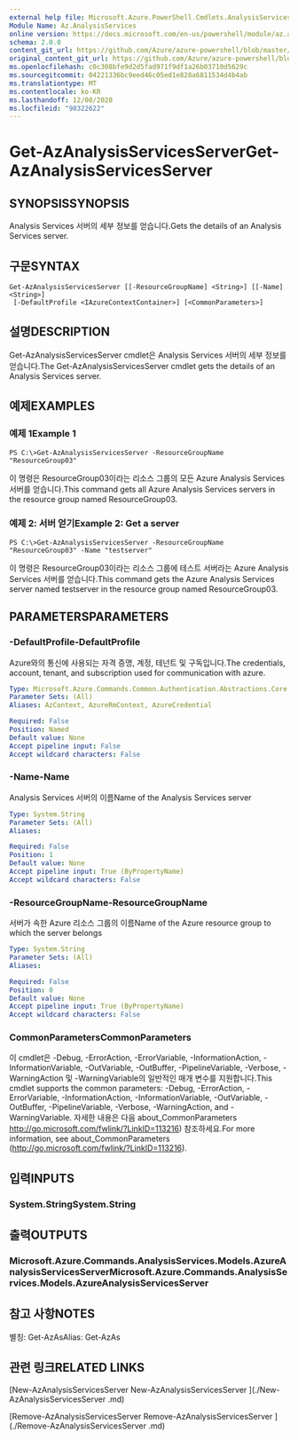 ```yaml
---
external help file: Microsoft.Azure.PowerShell.Cmdlets.AnalysisServices.dll-Help.xml
Module Name: Az.AnalysisServices
online version: https://docs.microsoft.com/en-us/powershell/module/az.analysisservices/get-azanalysisservicesserver
schema: 2.0.0
content_git_url: https://github.com/Azure/azure-powershell/blob/master/src/AnalysisServices/AnalysisServices/help/Get-AzAnalysisServicesServer.md
original_content_git_url: https://github.com/Azure/azure-powershell/blob/master/src/AnalysisServices/AnalysisServices/help/Get-AzAnalysisServicesServer.md
ms.openlocfilehash: c0c308bfe9d2d5fad971f9df1a26b03710d5629c
ms.sourcegitcommit: 04221336bc9eed46c05ed1e828a6811534d4b4ab
ms.translationtype: MT
ms.contentlocale: ko-KR
ms.lasthandoff: 12/08/2020
ms.locfileid: "98322622"
---
```

# <span data-ttu-id="d987b-101">Get-AzAnalysisServicesServer</span><span class="sxs-lookup"><span data-stu-id="d987b-101">Get-AzAnalysisServicesServer</span></span>

## <span data-ttu-id="d987b-102">SYNOPSIS</span><span class="sxs-lookup"><span data-stu-id="d987b-102">SYNOPSIS</span></span>
<span data-ttu-id="d987b-103">Analysis Services 서버의 세부 정보를 얻습니다.</span><span class="sxs-lookup"><span data-stu-id="d987b-103">Gets the details of an Analysis Services server.</span></span>

## <span data-ttu-id="d987b-104">구문</span><span class="sxs-lookup"><span data-stu-id="d987b-104">SYNTAX</span></span>

```
Get-AzAnalysisServicesServer [[-ResourceGroupName] <String>] [[-Name] <String>]
 [-DefaultProfile <IAzureContextContainer>] [<CommonParameters>]
```

## <span data-ttu-id="d987b-105">설명</span><span class="sxs-lookup"><span data-stu-id="d987b-105">DESCRIPTION</span></span>
<span data-ttu-id="d987b-106">Get-AzAnalysisServicesServer cmdlet은 Analysis Services 서버의 세부 정보를 얻습니다.</span><span class="sxs-lookup"><span data-stu-id="d987b-106">The Get-AzAnalysisServicesServer cmdlet gets the details of an Analysis Services server.</span></span>

## <span data-ttu-id="d987b-107">예제</span><span class="sxs-lookup"><span data-stu-id="d987b-107">EXAMPLES</span></span>

### <span data-ttu-id="d987b-108">예제 1</span><span class="sxs-lookup"><span data-stu-id="d987b-108">Example 1</span></span>
```
PS C:\>Get-AzAnalysisServicesServer -ResourceGroupName "ResourceGroup03"
```

<span data-ttu-id="d987b-109">이 명령은 ResourceGroup03이라는 리소스 그룹의 모든 Azure Analysis Services 서버를 얻습니다.</span><span class="sxs-lookup"><span data-stu-id="d987b-109">This command gets all Azure Analysis Services servers in the resource group named ResourceGroup03.</span></span>

### <span data-ttu-id="d987b-110">예제 2: 서버 얻기</span><span class="sxs-lookup"><span data-stu-id="d987b-110">Example 2: Get a server</span></span>
```
PS C:\>Get-AzAnalysisServicesServer -ResourceGroupName "ResourceGroup03" -Name "testserver"
```

<span data-ttu-id="d987b-111">이 명령은 ResourceGroup03이라는 리소스 그룹에 테스트 서버라는 Azure Analysis Services 서버를 얻습니다.</span><span class="sxs-lookup"><span data-stu-id="d987b-111">This command gets the Azure Analysis Services server named testserver in the resource group named ResourceGroup03.</span></span>

## <span data-ttu-id="d987b-112">PARAMETERS</span><span class="sxs-lookup"><span data-stu-id="d987b-112">PARAMETERS</span></span>

### <span data-ttu-id="d987b-113">-DefaultProfile</span><span class="sxs-lookup"><span data-stu-id="d987b-113">-DefaultProfile</span></span>
<span data-ttu-id="d987b-114">Azure와의 통신에 사용되는 자격 증명, 계정, 테넌트 및 구독입니다.</span><span class="sxs-lookup"><span data-stu-id="d987b-114">The credentials, account, tenant, and subscription used for communication with azure.</span></span>

```yaml
Type: Microsoft.Azure.Commands.Common.Authentication.Abstractions.Core.IAzureContextContainer
Parameter Sets: (All)
Aliases: AzContext, AzureRmContext, AzureCredential

Required: False
Position: Named
Default value: None
Accept pipeline input: False
Accept wildcard characters: False
```

### <span data-ttu-id="d987b-115">-Name</span><span class="sxs-lookup"><span data-stu-id="d987b-115">-Name</span></span>
<span data-ttu-id="d987b-116">Analysis Services 서버의 이름</span><span class="sxs-lookup"><span data-stu-id="d987b-116">Name of the Analysis Services server</span></span>

```yaml
Type: System.String
Parameter Sets: (All)
Aliases:

Required: False
Position: 1
Default value: None
Accept pipeline input: True (ByPropertyName)
Accept wildcard characters: False
```

### <span data-ttu-id="d987b-117">-ResourceGroupName</span><span class="sxs-lookup"><span data-stu-id="d987b-117">-ResourceGroupName</span></span>
<span data-ttu-id="d987b-118">서버가 속한 Azure 리소스 그룹의 이름</span><span class="sxs-lookup"><span data-stu-id="d987b-118">Name of the Azure resource group to which the server belongs</span></span>

```yaml
Type: System.String
Parameter Sets: (All)
Aliases:

Required: False
Position: 0
Default value: None
Accept pipeline input: True (ByPropertyName)
Accept wildcard characters: False
```

### <span data-ttu-id="d987b-119">CommonParameters</span><span class="sxs-lookup"><span data-stu-id="d987b-119">CommonParameters</span></span>
<span data-ttu-id="d987b-120">이 cmdlet은 -Debug, -ErrorAction, -ErrorVariable, -InformationAction, -InformationVariable, -OutVariable, -OutBuffer, -PipelineVariable, -Verbose, -WarningAction 및 -WarningVariable의 일반적인 매개 변수를 지원합니다.</span><span class="sxs-lookup"><span data-stu-id="d987b-120">This cmdlet supports the common parameters: -Debug, -ErrorAction, -ErrorVariable, -InformationAction, -InformationVariable, -OutVariable, -OutBuffer, -PipelineVariable, -Verbose, -WarningAction, and -WarningVariable.</span></span> <span data-ttu-id="d987b-121">자세한 내용은 다음 about_CommonParameters http://go.microsoft.com/fwlink/?LinkID=113216) 참조하세요.</span><span class="sxs-lookup"><span data-stu-id="d987b-121">For more information, see about_CommonParameters (http://go.microsoft.com/fwlink/?LinkID=113216).</span></span>

## <span data-ttu-id="d987b-122">입력</span><span class="sxs-lookup"><span data-stu-id="d987b-122">INPUTS</span></span>

### <span data-ttu-id="d987b-123">System.String</span><span class="sxs-lookup"><span data-stu-id="d987b-123">System.String</span></span>

## <span data-ttu-id="d987b-124">출력</span><span class="sxs-lookup"><span data-stu-id="d987b-124">OUTPUTS</span></span>

### <span data-ttu-id="d987b-125">Microsoft.Azure.Commands.AnalysisServices.Models.AzureAnalysisServicesServer</span><span class="sxs-lookup"><span data-stu-id="d987b-125">Microsoft.Azure.Commands.AnalysisServices.Models.AzureAnalysisServicesServer</span></span>

## <span data-ttu-id="d987b-126">참고 사항</span><span class="sxs-lookup"><span data-stu-id="d987b-126">NOTES</span></span>
<span data-ttu-id="d987b-127">별칭: Get-AzAs</span><span class="sxs-lookup"><span data-stu-id="d987b-127">Alias: Get-AzAs</span></span>

## <span data-ttu-id="d987b-128">관련 링크</span><span class="sxs-lookup"><span data-stu-id="d987b-128">RELATED LINKS</span></span>

[<span data-ttu-id="d987b-129">New-AzAnalysisServicesServer </span><span class="sxs-lookup"><span data-stu-id="d987b-129">New-AzAnalysisServicesServer </span></span>](./New-AzAnalysisServicesServer .md)

[<span data-ttu-id="d987b-130">Remove-AzAnalysisServicesServer </span><span class="sxs-lookup"><span data-stu-id="d987b-130">Remove-AzAnalysisServicesServer </span></span>](./Remove-AzAnalysisServicesServer .md)
